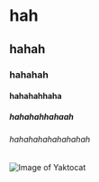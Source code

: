 # hah
## hahah
### hahahah
#### hahahahhaha
##### hahahahhahaah
###### hahahahahahahahah
![Image of Yaktocat](https://octodex.github.com/images/yaktocat.png)
